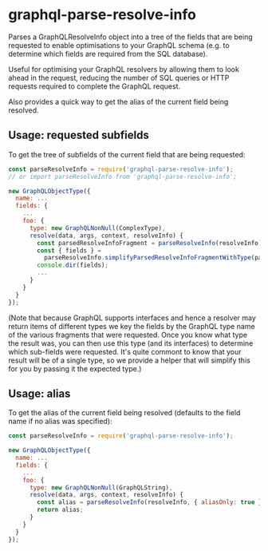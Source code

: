 graphql-parse-resolve-info
==========================

Parses a GraphQLResolveInfo object into a tree of the fields that are being
requested to enable optimisations to your GraphQL schema (e.g. to determine
which fields are required from the SQL database).

Useful for optimising your GraphQL resolvers by allowing them to look ahead in
the request, reducing the number of SQL queries or HTTP requests required to
complete the GraphQL request.

Also provides a quick way to get the alias of the current field being resolved.

Usage: requested subfields
--------------------------

To get the tree of subfields of the current field that are being requested:

```js
const parseResolveInfo = require('graphql-parse-resolve-info');
// or import parseResolveInfo from 'graphql-parse-resolve-info';

new GraphQLObjectType({
  name: ...
  fields: {
    ...
    foo: {
      type: new GraphQLNonNull(ComplexType),
      resolve(data, args, context, resolveInfo) {
        const parsedResolveInfoFragment = parseResolveInfo(resolveInfo);
        const { fields } =
          parseResolveInfo.simplifyParsedResolveInfoFragmentWithType(parsedResolveInfoFragment, ComplexType);
        console.dir(fields);
        ...
      }
    }
  }
});
```

(Note that because GraphQL supports interfaces and hence a resolver may return
items of different types we key the fields by the GraphQL type name of the
various fragments that were requested. Once you know what type the result was,
you can then use this type (and its interfaces) to determine which sub-fields
were requested. It's quite commont to know that your result will be of a single
type, so we provide a helper that will simplify this for you by passing it the
expected type.)

Usage: alias
------------

To get the alias of the current field being resolved (defaults to the field name if no alias was specified):

```js
const parseResolveInfo = require('graphql-parse-resolve-info');

new GraphQLObjectType({
  name: ...
  fields: {
    ...
    foo: {
      type: new GraphQLNonNull(GraphQLString),
      resolve(data, args, context, resolveInfo) {
        const alias = parseResolveInfo(resolveInfo, { aliasOnly: true });
        return alias;
      }
    }
  }
});
```
